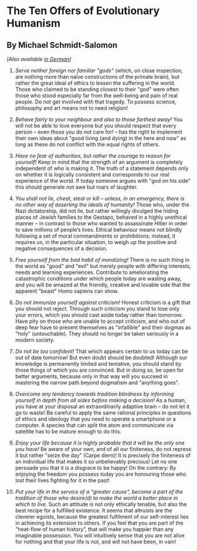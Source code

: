 # The Ten Offers of Evolutionary Humanism
## By Michael Schmidt-Salomon

*[Also available [in German](https://www.giordano-bruno-stiftung.de/leitbild/zehn-angebote)]*

1. *Serve neither foreign nor familiar "gods"* (which, on close inspection, are nothing more than naïve constructions of the primate brain), but rather the great ideal of ethics to lessen the suffering in the world. Those who claimed to be standing closest to their "god" were often those who stood especially far from the well-being and pain of real people. Do not get involved with that tragedy. To possess science, philosophy and art means not to need religion!

2. *Behave fairly to your neighbour and also to those farthest away!* You will not be able to love everyone but you should respect that every person – even those you do not care for! – has the right to implement their own ideas about "good living (and dying) in the here and now" as long as these do not conflict with the equal rights of others.

3. *Have no fear of authorities, but rather the courage to reason for yourself!* Keep in mind that the strength of an argument is completely independent of who is making it. The truth of a statement depends only on whether it is logically consistent and corresponds to our real experience of the world. If today someone argues with "god on his side” this should generate not awe but roars of laughter.

4. *You shall not lie, cheat, steal or kill – unless, in an emergency, there is no other way of asserting the ideals of humanity!* Those who, under the Nazi dictatorship, did not lie, but rather willingly divulged the hiding places of Jewish families to the Gestapo, behaved in a highly unethical manner – in contrast to those who wanted to assassinate Hitler in order to save millions of people’s lives. Ethical behaviour means not blindly following a set of moral commandments or prohibitions; instead, it requires us, in the particular situation, to weigh up the positive and negative consequences of a decision.

5. *Free yourself from the bad habit of moralizing!* There is no such thing in the world as "good" and "evil" but merely people with differing interests, needs and learning experiences. Contribute to ameliorating the catastrophic conditions under which people today are wasting away, and you will be amazed at the friendly, creative and lovable side that the apparent "beast" Homo sapiens can show.

6. *Do not immunize yourself against criticism!* Honest criticism is a gift that you should not reject. Through such criticism you stand to lose only your errors, which you should cast aside today rather than tomorrow. Have pity on those who are unable to accept criticism, and who out of deep fear have to present themselves as "infallible" and their dogmas as "holy" (untouchable). They should no longer be taken seriously in a modern society.

7. *Do not be too confident!* That which appears certain to us today can be out of date tomorrow! But even doubt should be doubted! Although our knowledge is permanently limited and tentative, you should stand by those things of which you are convinced. But in doing so, be open for better arguments, because only in that way will you succeed in mastering the narrow path beyond dogmatism and "anything goes".

8. *Overcome any tendency towards tradition blindness by informing yourself in depth from all sides before making a decision!* As a human, you have at your disposal an extraordinarily adaptive brain – do not let it go to waste! Be careful to apply the same rational principles in questions of ethics and ideology that you need to operate a smartphone or a computer. A species that can split the atom and communicate via satellite has to be mature enough to do this.

9. *Enjoy your life because it is highly probable that it will be the only one you have!* Be aware of your own, and of all our finiteness, do not repress it but rather "seize the day" (Carpe diem)! It is precisely the finiteness of an individual life that makes it so unbelievably precious! Let no one persuade you that it is a disgrace to be happy! On the contrary: By enjoying the freedom you possess today you are honouring those who lost their lives fighting for it in the past!

10. *Put your life in the service of a "greater cause", become a part of the tradition of those who desire(d) to make the world a better place in which to live.* Such an attitude is not only ethically tenable, but also the best recipe for a fulfilled existence. It seems that altruists are the cleverer egoists, because the greatest fulfilment of our self-interest lies in achieving its extension to others. If you feel that you are part of the "heat-flow of human history”, that will make you happier than any imaginable possession. You will intuitively sense that you are not alive for nothing and that your life is not, and will not have been, in vain!

